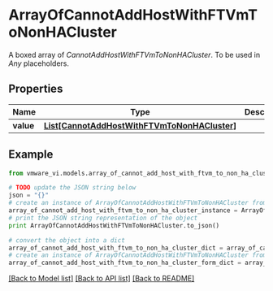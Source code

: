 # ArrayOfCannotAddHostWithFTVmToNonHACluster

A boxed array of *CannotAddHostWithFTVmToNonHACluster*. To be used in *Any* placeholders. 

## Properties
Name | Type | Description | Notes
------------ | ------------- | ------------- | -------------
**value** | [**List[CannotAddHostWithFTVmToNonHACluster]**](CannotAddHostWithFTVmToNonHACluster.md) |  | 

## Example

```python
from vmware_vi.models.array_of_cannot_add_host_with_ftvm_to_non_ha_cluster import ArrayOfCannotAddHostWithFTVmToNonHACluster

# TODO update the JSON string below
json = "{}"
# create an instance of ArrayOfCannotAddHostWithFTVmToNonHACluster from a JSON string
array_of_cannot_add_host_with_ftvm_to_non_ha_cluster_instance = ArrayOfCannotAddHostWithFTVmToNonHACluster.from_json(json)
# print the JSON string representation of the object
print ArrayOfCannotAddHostWithFTVmToNonHACluster.to_json()

# convert the object into a dict
array_of_cannot_add_host_with_ftvm_to_non_ha_cluster_dict = array_of_cannot_add_host_with_ftvm_to_non_ha_cluster_instance.to_dict()
# create an instance of ArrayOfCannotAddHostWithFTVmToNonHACluster from a dict
array_of_cannot_add_host_with_ftvm_to_non_ha_cluster_form_dict = array_of_cannot_add_host_with_ftvm_to_non_ha_cluster.from_dict(array_of_cannot_add_host_with_ftvm_to_non_ha_cluster_dict)
```
[[Back to Model list]](../README.md#documentation-for-models) [[Back to API list]](../README.md#documentation-for-api-endpoints) [[Back to README]](../README.md)


